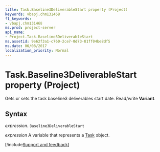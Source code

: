 ```yaml
---
title: Task.Baseline3DeliverableStart property (Project)
keywords: vbapj.chm131468
f1_keywords:
- vbapj.chm131468
ms.prod: project-server
api_name:
- Project.Task.Baseline3DeliverableStart
ms.assetid: 9e62f3a1-c760-2ce7-0d73-81ff04be8df5
ms.date: 06/08/2017
localization_priority: Normal
---
```



# Task.Baseline3DeliverableStart property (Project)

Gets or sets the task baseline3 deliverables start date. Read/write  **Variant**.


## Syntax

_expression_. `Baseline3DeliverableStart`

_expression_ A variable that represents a [Task](./Project.Task.md) object.

[!include[Support and feedback](~/includes/feedback-boilerplate.md)]
